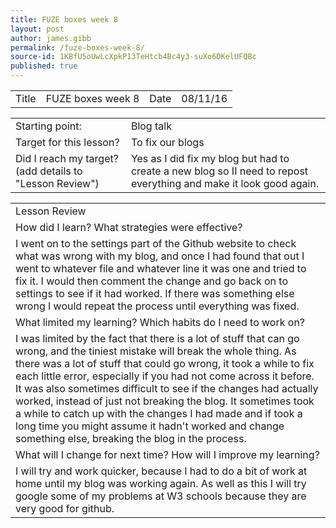 ```yaml
---
title: FUZE boxes week 8
layout: post
author: james.gibb
permalink: /fuze-boxes-week-8/
source-id: 1KBfU5oUwLcXpkP13TeHtcb4Bc4y3-suXo6DKelUFQBc
published: true
---
```

<table>
  <tr>
    <td>Title</td>
    <td>FUZE boxes week 8</td>
    <td>Date</td>
    <td>08/11/16</td>
  </tr>
</table>


<table>
  <tr>
    <td>Starting point:</td>
    <td>Blog talk</td>
  </tr>
  <tr>
    <td>Target for this lesson?</td>
    <td>To fix our blogs</td>
  </tr>
  <tr>
    <td>Did I reach my target? 
(add details to "Lesson Review")</td>
    <td> Yes as I did fix my blog but had to create a new blog so II need to repost everything and make it look good again.</td>
  </tr>
</table>


<table>
  <tr>
    <td>Lesson Review</td>
  </tr>
  <tr>
    <td>How did I learn? What strategies were effective? </td>
  </tr>
  <tr>
    <td>I went on to the settings part of the Github website to check what was wrong with my blog, and once I had found that out I went to whatever file and whatever line it was one and tried to fix it. I would then comment the change and go back on to settings to see if it had worked. If there was something else wrong I would repeat the process until everything was fixed.</td>
  </tr>
  <tr>
    <td>What limited my learning? Which habits do I need to work on? </td>
  </tr>
  <tr>
    <td>I was limited by the fact that there is a lot of stuff that can go wrong, and the tiniest mistake will break the whole thing. As there was a lot of stuff that could go wrong, it took a while to fix each little error, especially if you had not come across it before. It was also sometimes difficult to see if the changes had actually worked, instead of just not breaking the blog. It sometimes took a while to catch up with the changes I had made and if took a long time you might assume it hadn't worked and change something else, breaking the blog in the process.</td>
  </tr>
  <tr>
    <td>What will I change for next time? How will I improve my learning?</td>
  </tr>
  <tr>
    <td>I will try and work quicker, because I had to do a bit of work at home until my blog was working again. As well as this I will try google some of my problems at W3 schools because they are very good for github. </td>
  </tr>
</table>


